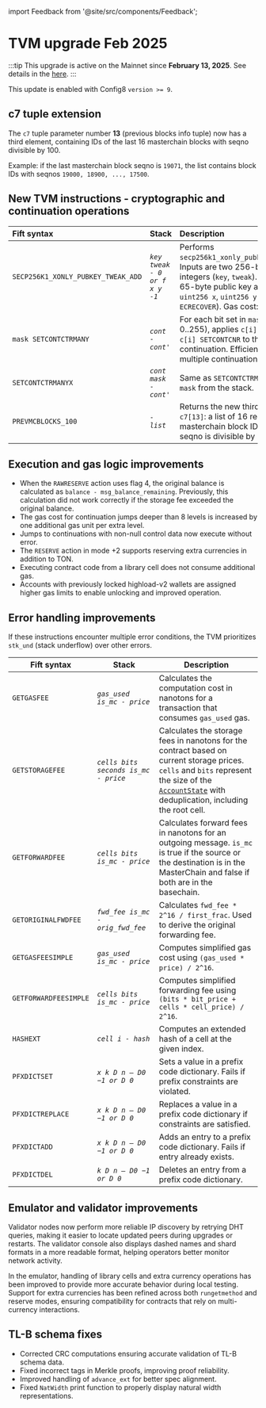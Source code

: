 import Feedback from '@site/src/components/Feedback';

# TVM upgrade Feb 2025


:::tip
This upgrade is active on the Mainnet since **February 13, 2025**. See details in the [here](https://t.me/tonstatus/153).
:::

This update is enabled with Config8 `version >= 9`.

## c7 tuple extension

The `c7` tuple parameter number **13** (previous blocks info tuple) now has a third element, containing IDs of the last 16 masterchain blocks with seqno divisible by 100.

Example: if the last masterchain block seqno is `19071`, the list contains block IDs with seqnos `19000, 18900, ..., 17500`.


## New TVM instructions - cryptographic and continuation operations

| Fift syntax                        | Stack                         | Description                                                                                                                                                                                                           |
| :--------------------------------- | :---------------------------- | :-------------------------------------------------------------------------------------------------------------------------------------------------------------------------------------------------------------------- |
| `SECP256K1_XONLY_PUBKEY_TWEAK_ADD` | *`key tweak - 0 or f x y -1`* | Performs `secp256k1_xonly_pubkey_tweak_add`. Inputs are two 256-bit unsigned integers (`key`, `tweak`). Returns a 65-byte public key as `uint8 f`, `uint256 x`, `uint256 y` (similar to `ECRECOVER`). Gas cost: 1276. |
| `mask SETCONTCTRMANY`              | *`cont - cont'`*              | For each bit set in `mask` (range 0..255), applies `c[i] PUSHCTR SWAP c[i] SETCONTCNR` to the continuation. Efficiently updates multiple continuations.                                                               |
| `SETCONTCTRMANYX`                  | *`cont mask - cont'`*         | Same as `SETCONTCTRMANY`, but reads `mask` from the stack.                                                                                                                                                            |
| `PREVMCBLOCKS_100`                 | *`- list`*                    | Returns the new third element in `c7[13]`: a list of 16 recent masterchain block IDs (where seqno is divisible by 100).                                                                                               |

## Execution and gas logic improvements

* When the `RAWRESERVE` action uses flag 4, the original balance is calculated as `balance - msg_balance_remaining`. Previously, this calculation did not work correctly if the storage fee exceeded the original balance.
* The gas cost for continuation jumps deeper than 8 levels is increased by one additional gas unit per extra level.
* Jumps to continuations with non-null control data now execute without error.
* The `RESERVE` action in mode +2 supports reserving extra currencies in addition to TON.
* Executing contract code from a library cell does not consume additional gas.
* Accounts with previously locked highload-v2 wallets are assigned higher gas limits to enable unlocking and improved operation.

## Error handling improvements

If these instructions encounter multiple error conditions, the TVM prioritizes `stk_und` (stack underflow) over other errors.

| Fift syntax           | Stack                                | Description                                                                                                                                                                                                                                                                                                           |
| --------------------- | ------------------------------------ | --------------------------------------------------------------------------------------------------------------------------------------------------------------------------------------------------------------------------------------------------------------------------------------------------------------------- |
| `GETGASFEE`           | *`gas_used is_mc - price`*           | Calculates the computation cost in nanotons for a transaction that consumes `gas_used` gas.                                                                                                                                                                                                                           |
| `GETSTORAGEFEE`       | *`cells bits seconds is_mc - price`* | Calculates the storage fees in nanotons for the contract based on current storage prices. `cells` and `bits` represent the size of the [`AccountState`](https://github.com/ton-blockchain/ton/blob/8a9ff339927b22b72819c5125428b70c406da631/crypto/block/block.tlb#L247) with deduplication, including the root cell. |
| `GETFORWARDFEE`       | *`cells bits is_mc - price`*         | Calculates forward fees in nanotons for an outgoing message. `is_mc` is true if the source or the destination is in the MasterChain and false if both are in the basechain.                                                                                                                                           |
| `GETORIGINALFWDFEE`   | *`fwd_fee is_mc - orig_fwd_fee`*     | Calculates `fwd_fee * 2^16 / first_frac`. Used to derive the original forwarding fee.                                                                                                                                                                                                                                 |
| `GETGASFEESIMPLE`     | *`gas_used is_mc - price`*           | Computes simplified gas cost using `(gas_used * price) / 2^16`.                                                                                                                                                                                                                                                       |
| `GETFORWARDFEESIMPLE` | *`cells bits is_mc - price`*         | Computes simplified forwarding fee using `(bits * bit_price + cells * cell_price) / 2^16`.                                                                                                                                                                                                                            |
| `HASHEXT`             | *`cell i - hash`*                    | Computes an extended hash of a cell at the given index.                                                                                                                                                                                                                                                               |
| `PFXDICTSET`          | *`x k D n – D0 −1 or D 0`*           | Sets a value in a prefix code dictionary. Fails if prefix constraints are violated.                                                                                                                                                                                                                                   |
| `PFXDICTREPLACE`      | *`x k D n – D0 −1 or D 0`*           | Replaces a value in a prefix code dictionary if constraints are satisfied.                                                                                                                                                                                                                                            |
| `PFXDICTADD`          | *`x k D n – D0 −1 or D 0`*           | Adds an entry to a prefix code dictionary. Fails if entry already exists.                                                                                                                                                                                                                                             |
| `PFXDICTDEL`          | *`k D n – D0 −1 or D 0`*             | Deletes an entry from a prefix code dictionary.                                                                                                                                                                                                                                                                     
## Emulator and validator improvements

Validator nodes now perform more reliable IP discovery by retrying DHT queries, making it easier to locate updated peers during upgrades or restarts. The validator console also displays dashed names and shard formats in a more readable format, helping operators better monitor network activity.

In the emulator, handling of library cells and extra currency operations has been improved to provide more accurate behavior during local testing. Support for extra currencies has been refined across both `rungetmethod` and reserve modes, ensuring compatibility for contracts that rely on multi-currency interactions.

## TL-B schema fixes

* Corrected CRC computations ensuring accurate validation of TL-B schema data.
* Fixed incorrect tags in Merkle proofs, improving proof reliability.
* Improved handling of `advance_ext` for better spec alignment.
* Fixed `NatWidth` print function to properly display natural width representations.

<Feedback />
